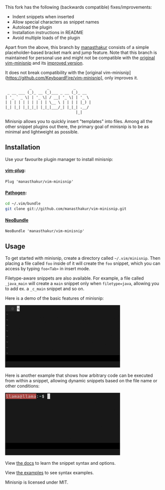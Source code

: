 This fork has the following (backwards compatible) fixes/improvements:

- Indent snippets when inserted
- Allow special characters as snippet names
- Autoload the plugin
- Installation instructions in README
- Avoid multiple loads of the plugin

Apart from the above, this branch by [manasthakur](https://github.com/manasthakur) consists of a simple placeholder-based bracket mark and jump feature.
Note that this branch is maintained for personal use and might not be compatible with the [original vim-minisnip](https://github.com/KeyboardFire/vim-minisnip) and its [improved version](https://github.com/joereynolds/vim-minisnip).

It does not break compatibility with the [original vim-minisnip](https://github.com/KeyboardFire/vim-minisnip], only improves it.
               
               _       _           _
     _ __ ___ (_)_ __ (_)___ _ __ (_)_ __
    | '_ ` _ \| | '_ \| / __| '_ \| | '_ \
    | | | | | | | | | | \__ \ | | | | |_) |
    |_| |_| |_|_|_| |_|_|___/_| |_|_| .__/
                                    |_|

Minisnip allows you to quickly insert "templates" into
files. Among all the other snippet plugins out there, the primary goal of
minisnip is to be as minimal and lightweight as possible.

## Installation

Use your favourite plugin manager to install minisnip:

#### [vim-plug](https://github.com/junegunn/vim-plug):

```vim
Plug 'manasthakur/vim-minisnip'
```

#### [Pathogen](https://github.com/tpope/vim-pathogen):

```bash
cd ~/.vim/bundle
git clone git://github.com/manasthakur/vim-minisnip.git
```

#### [NeoBundle](https://github.com/Shougo/neobundle.vim)

```vim
NeoBundle 'manasthakur/vim-minisnip'
```

## Usage

To get started with minisnip, create a directory called `~/.vim/minisnip`.
Then placing a file called `foo` inside of it will create the `foo` snippet,
which you can access by typing `foo<Tab>` in insert mode.

Filetype-aware snippets are also available. For example, a file called
`_java_main` will create a `main` snippet only when `filetype=java`, allowing
you to add ex. a `_c_main` snippet and so on.

Here is a demo of the basic features of minisnip:

![demo GIF 1](https://raw.githubusercontent.com/KeyboardFire/keyboardfire.github.io/master/s/vim-minisnip/demo1-s.gif)

Here is another example that shows how arbitrary code can be executed from
within a snippet, allowing dynamic snippets based on the file name or other
conditions:

![demo GIF 2](https://raw.githubusercontent.com/KeyboardFire/keyboardfire.github.io/master/s/vim-minisnip/demo2-s.gif)

View [the docs](doc/) to learn the snippet syntax and options.

View [the examples](examples/) to see syntax examples.

Minisnip is licensed under MIT.
